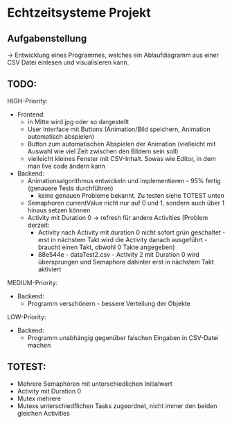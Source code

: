 # Echtzeitsysteme Projekt

## Aufgabenstellung
-> Entwicklung eines Programmes, welches ein Ablaufdiagramm aus einer CSV Datei einlesen und visualisieren kann.

## TODO:
HIGH-Priority:
* Frontend:
    * in Mitte wird jpg oder so dargestellt
    * User Interface mit Buttons (Animation/Bild speichern, Animation automatisch abspielen)
    * Button zum automatischen Abspielen der Animation (vielleicht mit Auswahl wie viel Zeit zwischen den Bildern sein soll)
    * vielleicht kleines Fenster mit CSV-Inhalt. Sowas wie Editor, in dem man live code ändern kann
* Backend:
    * Animationsalgorithmus entwickeln und implementieren - 95% fertig (genauere Tests durchführen)
        * keine genauen Probleme bekannt. Zu testen siehe TOTEST unten
    * Semaphoren currentValue nicht nur auf 0 und 1, sondern auch über 1 hinaus setzen können
    * Activity mit Duration 0 -> refresh für andere Activities (Problem derzeit: 
        * Activity nach Activity mit duration 0 nicht sofort grün geschaltet - erst in nächstem Takt wird die Activity danach ausgeführt - braucht einen Takt, obwohl 0 Takte angegeben)
        * 88e544e - dataTest2.csv - Activity 2 mit Duration 0 wird übersprungen und Semaphore dahinter erst in nächstem Takt aktiviert

MEDIUM-Priority:
* Backend:
    * Programm verschönern - bessere Verteilung der Objekte

LOW-Priority:
* Backend:
    * Programm unabhängig gegenüber falschen Eingaben in CSV-Datei machen

## TOTEST:
* Mehrere Semaphoren mit unterschiedlichen Initialwert
* Activity mit Duration 0
* Mutex mehrere
* Mutexs unterschiedflichen Tasks zugeordnet, nicht immer den beiden gleichen Activities
